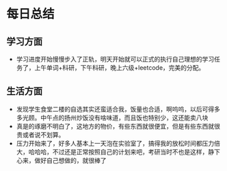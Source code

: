 # 每日总结
## 学习方面
* 学习进度开始慢慢步入了正轨，明天开始就可以正式的执行自己理想的学习任务了，上午单词+科研，下午科研，晚上六级+leetcode，完美的分配。
## 生活方面
* 发现学生食堂二楼的自选其实还蛮适合我，饭量也合适，啊呜呜，以后可得多多光顾。中午点的扬州炒饭没有啥味道，而且饭也特别少，这还能卖八块
* 真是的琢磨不明白了，这地方的物价，有些东西就很便宜，但是有些东西就很贵或者说不划算。
* 压力开始来了，好多人基本上一天泡在实验室了，搞得我的放松时间都压力倍大，哈哈哈，不过还是正常按照自己的计划来吧，考研当时不也是这样，静下心来，做好自己想做的，就很棒了

